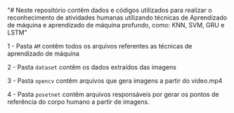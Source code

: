 "# Neste repositório contêm dados e códigos utilizados para realizar o reconhecimento de atividades humanas utilizando técnicas de Aprendizado de máquina e aprendizado de máquina profundo, como: KNN, SVM, GRU e LSTM" 

1 - Pasta `AM` contêm todos os arquivos referentes as técnicas de aprendizado de máquina

2 - Pasta `dataset` contêm os dados extraídos das imagens

3 - Pasta `opencv` contêm arquivos que gera imagens a partir do video.mp4

4 - Pasta `posetnet` contêm arquivos responsáveis por gerar os pontos de referência do corpo humano a partir de imagens.


